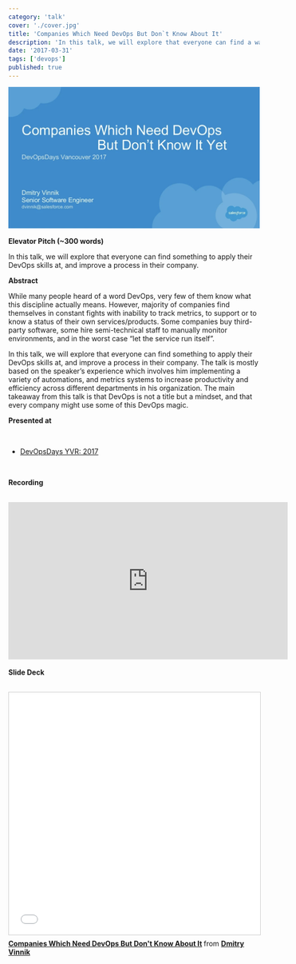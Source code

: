 ```yaml
---
category: 'talk'
cover: './cover.jpg'
title: 'Companies Which Need DevOps But Don`t Know About It'
description: 'In this talk, we will explore that everyone can find a way to apply their DevOps skills at their company.'
date: '2017-03-31'
tags: ['devops']
published: true
---
```

![cover](./cover.jpg)

**Elevator Pitch (~300 words)**

In this talk, we will explore that everyone can find something to apply their DevOps skills at, and improve a process in their company.

**Abstract**
 
While many people heard of a word DevOps, very few of them know what this discipline actually means. However, majority of companies find themselves in constant fights with inability to track metrics, to support or to know a status of their own services/products. Some companies buy third-party software, some hire semi-technical staff to manually monitor environments, and in the worst case “let the service run itself”. 

In this talk, we will explore that everyone can find something to apply their DevOps skills at, and improve a process in their company. The talk is mostly based on the speaker’s experience which involves him implementing a variety of automations, and metrics systems to increase productivity and efficiency across different departments in his organization. The main takeaway from this talk is that DevOps is not a title but a mindset, and that every company might use some of this DevOps magic.

**Presented at**

<br>

- [DevOpsDays YVR: 2017](http://dvinnik.dev/events/2017/devopsdays-vancouver/)

<br>

**Recording**

<br>

<iframe width="560" height="315" src="https://www.youtube.com/embed/0rqwn4oXRMw" title="YouTube video player" frameborder="0" allow="accelerometer; autoplay; clipboard-write; encrypted-media; gyroscope; picture-in-picture" allowfullscreen></iframe>

<br>

**Slide Deck**

<br>

<iframe src="//www.slideshare.net/slideshow/embed_code/key/2HAmbuSB6O1Kx0" width="595" height="485" frameborder="0" marginwidth="0" marginheight="0" scrolling="no" style="border:1px solid #CCC; border-width:1px; margin-bottom:5px; max-width: 100%;" allowfullscreen> </iframe> <div style="margin-bottom:5px"> <strong> <a href="//www.slideshare.net/DmitryVinnik1/companies-which-need-devops-but-dont-know-about-it" title="Companies Which Need DevOps But Don&#39;t Know About It" target="_blank">Companies Which Need DevOps But Don&#39;t Know About It</a> </strong> from <strong><a href="//www.slideshare.net/DmitryVinnik1" target="_blank">Dmitry Vinnik</a></strong> </div>